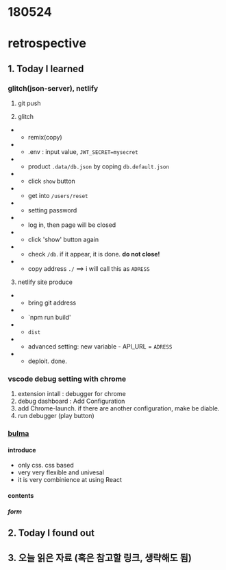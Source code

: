 # 180524
# retrospective

## 1. Today I learned

### glitch(json-server), netlify

1. git push

2. glitch
- - remix(copy)
- - .env : input value, `JWT_SECRET=mysecret`
- - product `.data/db.json` by coping `db.default.json`
- - click `show` button
- - get into `/users/reset`
- - setting password
- - log in, then page will be closed
- - click 'show' button again
- - check `/db`. if it appear, it is done. **do not close!**
- - copy address `./` ==> i will call this as `ADRESS`

3. netlify site produce
- - bring git address
- - `npm run build'
- - `dist`
- - advanced setting: new variable - API_URL = `ADRESS`
- - deploit. done. 




### vscode debug setting with chrome

1. extension intall : debugger for chrome
2. debug dashboard : Add Configuration
3. add Chrome-launch. if there are another configuration, make be diable.
4. run debugger (play button)



### [bulma](https://bulma.io/)


#### introduce
- only css. css based
- very very flexible and univesal
- it is very combinience at using React


#### contents

##### form






## 2. Today I found out





## 3. 오늘 읽은 자료 (혹은 참고할 링크, 생략해도 됨)
